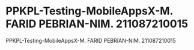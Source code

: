 # PPKPL-Testing-MobileAppsX-M. FARID PEBRIAN-NIM. 211087210015
PPKPL-Testing-MobileAppsX-M. FARID PEBRIAN-NIM. 211087210015
